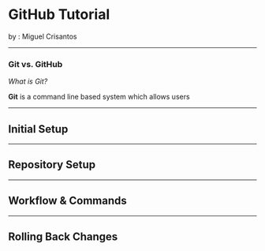 # GitHub Tutorial

by : Miguel Crisantos

---
### Git vs. GitHub

_What is Git?_

**Git** is a command line based system which allows users 

---
## Initial Setup



---
## Repository Setup



---
## Workflow & Commands



---
## Rolling Back Changes